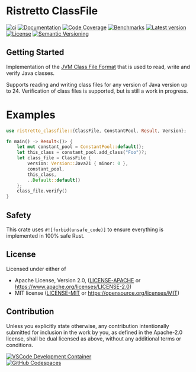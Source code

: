 # Ristretto ClassFile

[![ci](https://github.com/theseus-rs/ristretto/actions/workflows/ci.yml/badge.svg?branch=main)](https://github.com/theseus-rs/ristretto/actions/workflows/ci.yml)
[![Documentation](https://docs.rs/ristretto_classfile/badge.svg)](https://docs.rs/ristretto_classfile)
[![Code Coverage](https://codecov.io/gh/theseus-rs/ristretto/branch/main/graph/badge.svg)](https://codecov.io/gh/theseus-rs/ristretto)
[![Benchmarks](https://img.shields.io/badge/%F0%9F%90%B0_bencher-enabled-6ec241)](https://bencher.dev/perf/theseus-rs-ristretto)
[![Latest version](https://img.shields.io/crates/v/ristretto_classfile.svg)](https://crates.io/crates/ristretto_classfile)
[![License](https://img.shields.io/crates/l/ristretto_classfile)](https://github.com/theseus-rs/ristretto#license)
[![Semantic Versioning](https://img.shields.io/badge/%E2%9A%99%EF%B8%8F_SemVer-2.0.0-blue)](https://semver.org/spec/v2.0.0.html)

## Getting Started

Implementation of the [JVM Class File Format](https://docs.oracle.com/javase/specs/jvms/se24/html/jvms-4.html) that
is used to read, write and verify Java classes.

Supports reading and writing class files for any version of Java version up to 24. Verification of class files is
supported, but is still a work in progress.

# Examples

```rust
use ristretto_classfile::{ClassFile, ConstantPool, Result, Version};

fn main() -> Result<()> {
    let mut constant_pool = ConstantPool::default();
    let this_class = constant_pool.add_class("Foo")?;
    let class_file = ClassFile {
        version: Version::Java21 { minor: 0 },
        constant_pool,
        this_class,
        ..Default::default()
    };
    class_file.verify()
}
```

## Safety

This crate uses `#![forbid(unsafe_code)]` to ensure everything is implemented in 100% safe Rust.

## License

Licensed under either of

* Apache License, Version 2.0, ([LICENSE-APACHE](LICENSE-APACHE) or https://www.apache.org/licenses/LICENSE-2.0)
* MIT license ([LICENSE-MIT](LICENSE-MIT) or https://opensource.org/licenses/MIT)

## Contribution

Unless you explicitly state otherwise, any contribution intentionally submitted
for inclusion in the work by you, as defined in the Apache-2.0 license, shall be dual licensed as above, without any
additional terms or conditions.

<a href="https://vscode.dev/redirect?url=vscode://ms-vscode-remote.remote-containers/cloneInVolume?url=https://github.com/theseus-rs/ristretto">
<img
  src="https://img.shields.io/static/v1?label=VSCode%20Development%20Container&logo=visualstudiocode&message=Open&color=orange"
  alt="VSCode Development Container"
/>
</a>
<br/>
<a href="https://github.dev/theseus-rs/ristretto">
<img
  src="https://img.shields.io/static/v1?label=GitHub%20Codespaces&logo=github&message=Open&color=orange"
  alt="GitHub Codespaces"
/>
</a>
